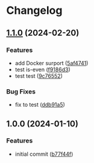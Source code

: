 # Changelog

## [1.1.0](https://github.com/RicardoUU/release-monorepo-demo/compare/@castlery.com/is-even-v1.0.0...@castlery.com/is-even-v1.1.0) (2024-02-20)


### Features

* add Docker surport ([5af4741](https://github.com/RicardoUU/release-monorepo-demo/commit/5af4741871b9c468a40fa3f5ba23bbc22dc0ee49))
* test is-even ([f9186d3](https://github.com/RicardoUU/release-monorepo-demo/commit/f9186d3125e1367cb47eb18f5636609285eb7dc7))
* test test ([9c76552](https://github.com/RicardoUU/release-monorepo-demo/commit/9c76552e8f4cfba4c4b22235eccbe45cde247428))


### Bug Fixes

* fix to test ([ddb91a5](https://github.com/RicardoUU/release-monorepo-demo/commit/ddb91a5a2fb6f05cea68f690ad781a0cf65895c9))

## 1.0.0 (2024-01-10)


### Features

* initial commit ([b77f44f](https://github.com/RicardoUU/release-monorepo-demo/commit/b77f44ff657dbd39eb9fdce1e16c9450cf4dbe3f))
